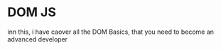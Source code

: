 # DOM JS
 inn this, i have caover all the DOM Basics, that you need to become an advanced developer
